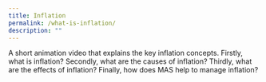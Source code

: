 ```yaml
---
title: Inflation
permalink: /what-is-inflation/
description: ""
---
```

A short animation video that explains the key inflation concepts. Firstly, what is inflation? Secondly, what are the causes of inflation? Thirdly, what are the effects of inflation? Finally, how does MAS help to manage inflation?

